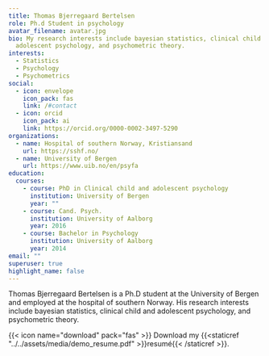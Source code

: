```yaml
---
title: Thomas Bjerregaard Bertelsen
role: Ph.d Student in psychology
avatar_filename: avatar.jpg
bio: My research interests include bayesian statistics, clinical child and
  adolescent psychology, and psychometric theory.
interests:
  - Statistics
  - Psychology
  - Psychometrics
social:
  - icon: envelope
    icon_pack: fas
    link: /#contact
  - icon: orcid
    icon_pack: ai
    link: https://orcid.org/0000-0002-3497-5290
organizations:
  - name: Hospital of southern Norway, Kristiansand
    url: https://sshf.no/
  - name: University of Bergen
    url: https://www.uib.no/en/psyfa
education:
  courses:
    - course: PhD in Clinical child and adolescent psychology
      institution: University of Bergen
      year: ""
    - course: Cand. Psych.
      institution: University of Aalborg
      year: 2016
    - course: Bachelor in Psychology
      institution: University of Aalborg
      year: 2014
email: ""
superuser: true
highlight_name: false
---
```

Thomas Bjerregaard Bertelsen is a Ph.D student at the University of Bergen and employed at the hospital of southern Norway. His research interests include bayesian statistics, clinical child and adolescent psychology, and psychometric theory.

{{< icon name="download" pack="fas" >}} Download my {{<staticref "../../assets/media/demo_resume.pdf" >}}resumé{{< /staticref >}}.